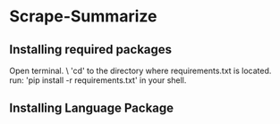 # Scrape-Summarize

## Installing required packages
Open terminal. \ 
'cd' to the directory where requirements.txt is located.\
run: 'pip install -r requirements.txt' in your shell.

## Installing Language Package

